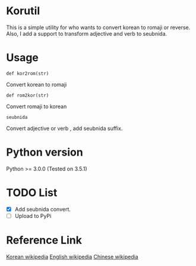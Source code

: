 # Korutil

This is a simple utility for who wants to convert korean to romaji or reverse. Also, I add a support to transform adjective and verb to seubnida.

# Usage
``
def kor2rom(str)
``

Convert korean to romaji


``
def rom2kor(str)
``

Convert romaji to korean

``
seubnida
``

Convert adjective or verb , add seubnida suffix.


# Python version

Python >= 3.0.0 (Tested on 3.5.1)

# TODO List
- [x] Add seubnida convert.
- [ ] Upload to PyPi

# Reference Link
[Korean wikipedia](https://ko.wikipedia.org/wiki/%ED%95%9C%EA%B5%AD%EC%96%B4_%EB%A1%9C%EB%A7%88%EC%9E%90_%ED%91%9C%EA%B8%B0%EB%B2%95)
[English wikipedia](https://en.wikipedia.org/wiki/Romanization_of_Korean)
[Chinese wikipedia](https://zh.wikipedia.org/wiki/%E6%9C%9D%E9%AE%AE%E8%AA%9E%E6%8B%89%E4%B8%81%E5%8C%96)